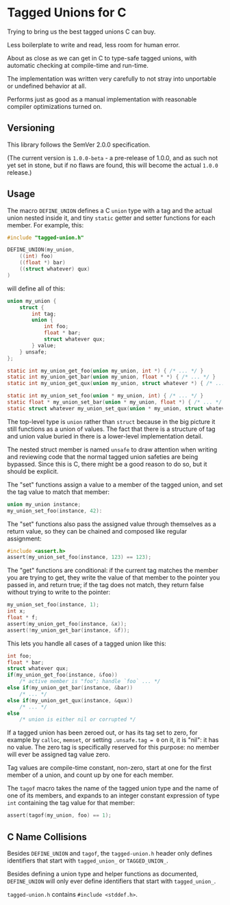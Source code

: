 # Tagged Unions for C

Trying to bring us the best tagged unions C can buy.

Less boilerplate to write and read, less room for human error.

About as close as we can get in C to type-safe tagged unions,
with automatic checking at compile-time and run-time.

The implementation was written very carefully to not
stray into unportable or undefined behavior at all.

Performs just as good as a manual implementation
with reasonable compiler optimizations turned on.


## Versioning

This library follows the SemVer 2.0.0 specification.

(The current version is `1.0.0-beta` - a pre-release of
1.0.0, and as such not yet set in stone, but if no flaws
are found, this will become the actual `1.0.0` release.)


## Usage

The macro `DEFINE_UNION` defines a C `union` type
with a tag and the actual union nested inside it,
and tiny `static` getter and setter functions for
each member. For example, this:

```c
#include "tagged-union.h"

DEFINE_UNION(my_union,
    ((int) foo)
    ((float *) bar)
    ((struct whatever) qux)
)
```

will define all of this:

```c
union my_union {
    struct {
        int tag;
        union {
            int foo;
            float * bar;
            struct whatever qux;
        } value;
    } unsafe;
};

static int my_union_get_foo(union my_union, int *) { /* ... */ }
static int my_union_get_bar(union my_union, float * *) { /* ... */ }
static int my_union_get_qux(union my_union, struct whatever *) { /* ... */ }

static int my_union_set_foo(union * my_union, int) { /* ... */ }
static float * my_union_set_bar(union * my_union, float *) { /* ... */ }
static struct whatever my_union_set_qux(union * my_union, struct whatever) { /* ... */ }
```

The top-level type is `union` rather than `struct` because in the
big picture it still functions as a union of values. The fact
that there is a structure of tag and union value buried in there
is a lower-level implementation detail.

The nested struct member is named `unsafe` to draw attention
when writing and reviewing code that the normal tagged union
safeties are being bypassed. Since this is C, there might be
a good reason to do so, but it should be explicit.

The "set" functions assign a value to a member of the tagged
union, and set the tag value to match that member:

```c
union my_union instance;
my_union_set_foo(instance, 42):
```

The "set" functions also pass the assigned value through
themselves as a return value, so they can be chained and
composed like regular assignment:

```c
#include <assert.h>
assert(my_union_set_foo(instance, 123) == 123);
```

The "get" functions are conditional: if the current tag
matches the member you are trying to get, they write
the value of that member to the pointer you passed in,
and return true; if the tag does not match, they return
false without trying to write to the pointer:

```c
my_union_set_foo(instance, 1);
int x;
float * f;
assert(my_union_get_foo(instance, &x));
assert(!my_union_get_bar(instance, &f));
```

This lets you handle all cases of a tagged union like this:

```c
int foo;
float * bar;
struct whatever qux;
if(my_union_get_foo(instance, &foo))
    /* active member is "foo"; handle `foo` ... */
else if(my_union_get_bar(instance, &bar))
    /* ... */
else if(my_union_get_qux(instance, &qux))
    /* ... */
else
    /* union is either nil or corrupted */
```

If a tagged union has been zeroed out, or has its tag set
to zero, for example by `calloc`, `memset`, or setting
`.unsafe.tag = 0` on it, it is "nil": it has no value.
The zero tag is specifically reserved for this purpose:
no member will ever be assigned tag value zero.

Tag values are compile-time constant, non-zero, start
at one for the first member of a union, and count up
by one for each member.

The `tagof` macro takes the name of the tagged union
type and the name of one of its members, and expands
to an integer constant expression of type `int`
containing the tag value for that member:

```c
assert(tagof(my_union, foo) == 1);
```


## C Name Collisions

Besides `DEFINE_UNION` and `tagof`, the `tagged-union.h`
header only defines identifiers that start with
`tagged_union_` or `TAGGED_UNION_`.

Besides defining a union type and helper functions
as documented, `DEFINE_UNION` will only ever
define identifiers that start with `tagged_union_`.

`tagged-union.h` contains `#include <stddef.h>`.
